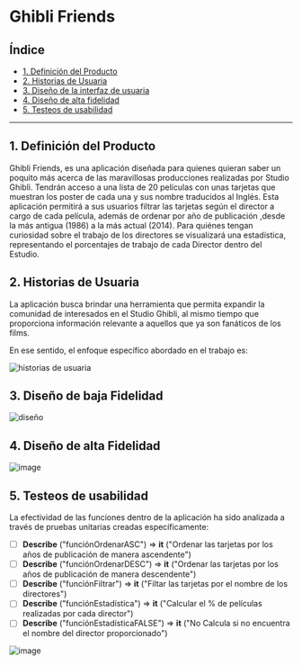 # Ghibli Friends
## Índice

* [1. Definición del Producto](#1-definición-del-producto)
* [2. Historias de Usuaria](#2-historias-de-usuaria)
* [3. Diseño de la interfaz de usuaria](#2-resumen-del-proyecto)
* [4. Diseño de alta fidelidad](#4-diseño-de-alta-fidelidad)
* [5. Testeos de usabilidad](#3-Testeos-de-usabilidad)

  
***
## 1. Definición del Producto
Ghibli Friends, es una aplicación diseñada para quienes quieran saber un poquito más acerca de las maravillosas producciones realizadas por Studio Ghibli.
Tendrán acceso a una lista de 20 películas con unas tarjetas que muestran los poster de cada una y sus nombre traducidos al Inglés. Esta aplicación permitirá a sus usuarios filtrar las tarjetas según el director a cargo de cada película, además de  ordenar por año de publicación ,desde la más antigua (1986) a la más actual (2014). Para quiénes tengan curiosidad sobre el trabajo de los directores se visualizará una estadística, representando el porcentajes de trabajo de cada Director dentro del Estudio.

## 2. Historias de Usuaria
La aplicación busca brindar una herramienta que permita expandir la comunidad de interesados en el Studio Ghibli, al mismo tiempo que proporciona información relevante a aquellos que ya son fanáticos de los films.

En ese sentido, el enfoque específico abordado en el trabajo es:

![historias de usuaria](https://github.com/Carolinava21/DEV011-data-lovers-DL12/assets/142191821/29040a1a-d4a1-4ae0-8502-b5300ac5fb05)

## 3. Diseño de baja Fidelidad

![diseño](https://github.com/Carolinava21/DEV011-data-lovers-DL12/assets/142191821/596a97d8-748f-4d1d-8ba6-7708e2f6dcf1)

## 4. Diseño de alta Fidelidad

![image](https://github.com/Carolinava21/DEV011-data-lovers-DL12/assets/142191821/5d41d0b4-e871-410f-9235-cbcea4f27998)

## 5. Testeos de usabilidad
La efectividad de las funciones dentro de la aplicación ha sido analizada a través de pruebas unitarias creadas específicamente:
- [ ] **Describe** ("funciónOrdenarASC") => **it** ("Ordenar las tarjetas por los años de publicación de manera ascendente")
- [ ] **Describe** ("funciónOrdenarDESC") => **it** ("Ordenar las tarjetas por los años de publicación de manera descendente")
- [ ] **Describe** ("funciónFiltrar") => **it** ("Filtar las tarjetas por el nombre de los directores")
- [ ] **Describe** ("funciónEstadística") => **it** ("Calcular el % de películas realizadas por cada director")
- [ ] **Describe** ("funciónEstadísticaFALSE") => **it** ("No Calcula si no encuentra el nombre del director proporcionado")
      
![image](https://github.com/Carolinava21/DEV011-data-lovers-DL12/assets/142191821/f12d560d-3432-4217-9f85-0070412ee5f3)
